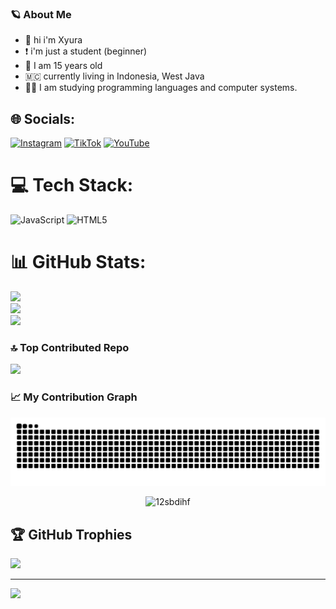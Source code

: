 ### 🪐 About Me

	
- 👋 hi i'm Xyura
- ❗ i'm just a student (beginner) 
- 🧒 I am 15 years old
- 🇲🇨 currently living in Indonesia, West Java
- 🧑‍💻 I am studying programming languages and computer systems.


## 🌐 Socials:
[![Instagram](https://img.shields.io/badge/Instagram-%23E4405F.svg?logo=Instagram&logoColor=white)](https://instagram.com/Xyura011) [![TikTok](https://img.shields.io/badge/TikTok-%23000000.svg?logo=TikTok&logoColor=white)](https://tiktok.com/@hacker_ff36) [![YouTube](https://img.shields.io/badge/YouTube-%23FF0000.svg?logo=YouTube&logoColor=white)](https://youtube.com/@@HackerFf_785) 

# 💻 Tech Stack:
![JavaScript](https://img.shields.io/badge/javascript-%23323330.svg?style=for-the-badge&logo=javascript&logoColor=%23F7DF1E) ![HTML5](https://img.shields.io/badge/html5-%23E34F26.svg?style=for-the-badge&logo=html5&logoColor=white)
# 📊 GitHub Stats:
![](https://github-readme-stats.vercel.app/api?username=Xyuraa&theme=dark&hide_border=false&include_all_commits=true&count_private=true)<br/>
![](https://github-readme-streak-stats.herokuapp.com/?user=Xyuraa&theme=dark&hide_border=false)<br/>
![](https://github-readme-stats.vercel.app/api/top-langs/?username=Xyuraa&theme=dark&hide_border=false&include_all_commits=true&count_private=true&layout=compact)


### 🔝 Top Contributed Repo
![](https://github-contributor-stats.vercel.app/api?username=Xyuraa&limit=5&theme=dark&combine_all_yearly_contributions=true)

### 📈 My Contribution Graph
![Snake Contribution Animation](https://raw.githubusercontent.com/adeeteya/adeeteya/output/snake.svg)
<div align="center">
	
<img src="https://moe-counter.glitch.me/get/@Anya_v2-Md?theme=gelbooru" width="300" height="150" alt="12sbdihf">
</div>

## 🏆 GitHub Trophies
![](https://github-profile-trophy.vercel.app/?username=Xyuraa&theme=radical&no-frame=false&no-bg=false&margin-w=4)

---
[![](https://visitcount.itsvg.in/api?id=Xyuraa&icon=4&color=0)](https://visitcount.itsvg.in)

<!-- Proudly created with GPRM ( https://gprm.itsvg.in ) -->
